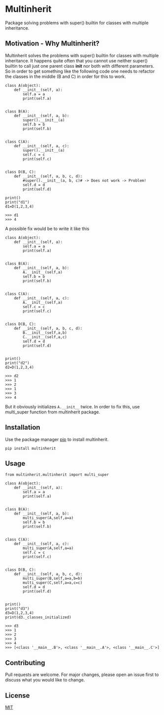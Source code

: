 # Multinherit
Package solving problems with super() builtin for classes with multiple inheritance.


## Motivation - Why Multinherit?
Multinherit solves the problems with super() builtin for classes with multiple inheritance.
It happens quite often that you cannot use neither super() builtin to call just one parent class __init__ nor both with different parameters. So in order to get something like the following code one needs to refactor the classes in the middle (B and C) in order for this to work.

```
class A(object):
    def __init__(self, a):
        self.a = a
        print(self.a)


class B(A):
    def __init__(self, a, b):
        super().__init__(a)
        self.b = b
        print(self.b)


class C(A):
    def __init__(self, a, c):
        super().__init__(a)
        self.c = c
        print(self.c)


class D(B, C):
    def __init__(self, a, b, c, d):
        #super().__init__(a, b, c)# -> Does not work -> Problem!
        self.d = d
        print(self.d)
        
print()
print("d1") 
d1=D(1,2,3,4)

>>> d1
>>> 4
```
A possible fix would be to write it like this
```
class A(object):
    def __init__(self, a):
        self.a = a
        print(self.a)


class B(A):
    def __init__(self, a, b):
        A.__init__(self,a)
        self.b = b
        print(self.b)


class C(A):
    def __init__(self, a, c):
        A.__init__(self,a)
        self.c = c
        print(self.c)


class D(B, C):
    def __init__(self, a, b, c, d):
        B.__init__(self,a,b)
        C.__init__(self,a,c)
        self.d = d
        print(self.d)
   

print()
print("d2")             
d2=D(1,2,3,4)

>>> d2
>>> 1
>>> 2
>>> 1
>>> 3
>>> 4
```
But it obviously initializes ```A.__init__``` twice. In order to fix this, use multi_super function from multinherit package.

## Installation

Use the package manager [pip](https://pip.pypa.io/en/stable/) to install multinherit.

```
pip install multinherit
```

## Usage

```
from multinherit.multinherit import multi_super

class A(object):
    def __init__(self, a):
        self.a = a
        print(self.a)


class B(A):
    def __init__(self, a, b):
        multi_super(A,self,a=a)
        self.b = b
        print(self.b)


class C(A):
    def __init__(self, a, c):
        multi_super(A,self,a=a)
        self.c = c
        print(self.c)


class D(B, C):
    def __init__(self, a, b, c, d):
        multi_super(B,self,a=a,b=b)
        multi_super(C,self,a=a,c=c)
        self.d = d
        print(self.d)
   

print()
print("d3")            
d3=D(1,2,3,4)
print(d3._classes_initialized)

>>> d3
>>> 1
>>> 2
>>> 3
>>> 4
>>> [<class '__main__.B'>, <class '__main__.A'>, <class '__main__.C'>]
```

## Contributing
Pull requests are welcome. For major changes, please open an issue first to discuss what you would like to change.

## License
[MIT](https://choosealicense.com/licenses/mit/)
